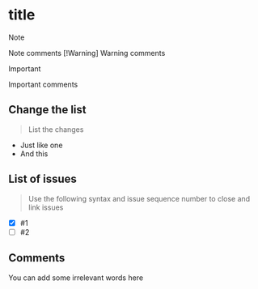 # title

> [!NOTE]
> Note comments
> [!Warning]
> Warning comments

> [!IMPORTANT]  
> Important comments

## Change the list
>
> List the changes

- Just like one
- And this

## List of issues
>
> Use the following syntax and issue sequence number to close and link issues

- [x] #1
- [ ] #2  

## Comments

You can add some irrelevant words here